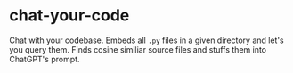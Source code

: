 # chat-your-code

Chat with your codebase.
Embeds all `.py` files in a given directory and let's you query them.
Finds cosine similiar source files and stuffs them into ChatGPT's prompt.
